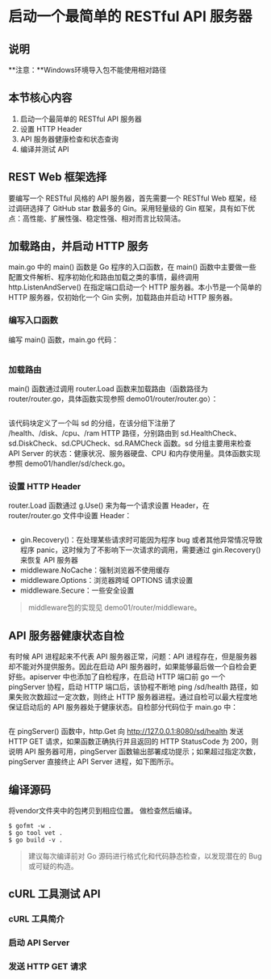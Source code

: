 # 启动一个最简单的 RESTful API 服务器
## 说明
**注意：**Windows环境导入包不能使用相对路径
## 本节核心内容
1. 启动一个最简单的 RESTful API 服务器
2. 设置 HTTP Header
3. API 服务器健康检查和状态查询
4. 编译并测试 API

## REST Web 框架选择
要编写一个 RESTful 风格的 API 服务器，首先需要一个 RESTful Web 框架，经过调研选择了 GitHub star 数最多的 Gin。采用轻量级的 Gin 框架，具有如下优点：高性能、扩展性强、稳定性强、相对而言比较简洁。

## 加载路由，并启动 HTTP 服务

main.go 中的 main() 函数是 Go 程序的入口函数，在 main() 函数中主要做一些配置文件解析、程序初始化和路由加载之类的事情，最终调用 http.ListenAndServe() 在指定端口启动一个 HTTP 服务器。本小节是一个简单的 HTTP 服务器，仅初始化一个 Gin 实例，加载路由并启动 HTTP 服务器。

### 编写入口函数
编写 main() 函数，main.go 代码：

```

```


### 加载路由
main() 函数通过调用 router.Load 函数来加载路由（函数路径为 router/router.go，具体函数实现参照 demo01/router/router.go）：

```
```

该代码块定义了一个叫 sd 的分组，在该分组下注册了 /health、/disk、/cpu、/ram HTTP 路径，分别路由到 sd.HealthCheck、sd.DiskCheck、sd.CPUCheck、sd.RAMCheck 函数。sd 分组主要用来检查 API Server 的状态：健康状况、服务器硬盘、CPU 和内存使用量。具体函数实现参照 demo01/handler/sd/check.go。

### 设置 HTTP Header
router.Load 函数通过 g.Use() 来为每一个请求设置 Header，在 router/router.go 文件中设置 Header：

```
```

- gin.Recovery()：在处理某些请求时可能因为程序 bug 或者其他异常情况导致程序 panic，这时候为了不影响下一次请求的调用，需要通过 gin.Recovery()来恢复 API 服务器
- middleware.NoCache：强制浏览器不使用缓存
- middleware.Options：浏览器跨域 OPTIONS 请求设置
- middleware.Secure：一些安全设置
>middleware包的实现见 demo01/router/middleware。


##  API 服务器健康状态自检

有时候 API 进程起来不代表 API 服务器正常，问题：API 进程存在，但是服务器却不能对外提供服务。因此在启动 API 服务器时，如果能够最后做一个自检会更好些。apiserver 中也添加了自检程序，在启动 HTTP 端口前 go 一个 pingServer 协程，启动 HTTP 端口后，该协程不断地 ping /sd/health 路径，如果失败次数超过一定次数，则终止 HTTP 服务器进程。通过自检可以最大程度地保证启动后的 API 服务器处于健康状态。自检部分代码位于 main.go 中：

```
```
在 pingServer() 函数中，http.Get 向 http://127.0.0.1:8080/sd/health 发送 HTTP GET 请求，如果函数正确执行并且返回的 HTTP StatusCode 为 200，则说明 API 服务器可用，pingServer 函数输出部署成功提示；如果超过指定次数，pingServer 直接终止 API Server 进程，如下图所示。


##  编译源码
将vendor文件夹中的包拷贝到相应位置。
做检查然后编译。

```
$ gofmt -w .
$ go tool vet .
$ go build -v .
```

>建议每次编译前对 Go 源码进行格式化和代码静态检查，以发现潜在的 Bug 或可疑的构造。

##  cURL 工具测试 API

###  cURL 工具简介

### 启动 API Server

### 发送 HTTP GET 请求